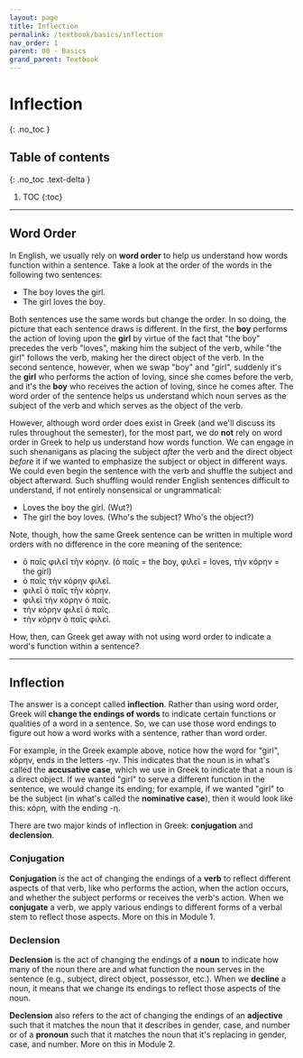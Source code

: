```yaml
---
layout: page
title: Inflection
permalink: /textbook/basics/inflection
nav_order: 1
parent: 00 - Basics
grand_parent: Textbook
---
```


# Inflection
{: .no_toc }

## Table of contents
{: .no_toc .text-delta }

1. TOC
{:toc}

***

## Word Order

In English, we usually rely on **word order** to help us understand how words function within a sentence. Take a look at the order of the words in the following two sentences:

* The boy loves the girl.
* The girl loves the boy.

Both sentences use the same words but change the order. In so doing, the picture that each sentence draws is different. In the first, the **boy** performs the action of loving upon the **girl** by virtue of the fact that "the boy" precedes the verb "loves", making him the subject of the verb, while "the girl" follows the verb, making her the direct object of the verb. In the second sentence, however, when we swap "boy" and "girl", suddenly it's the **girl** who performs the action of loving, since she comes before the verb, and it's the **boy** who receives the action of loving, since he comes after. The word order of the sentence helps us understand which noun serves as the subject of the verb and which serves as the object of the verb.

However, although word order does exist in Greek (and we'll discuss its rules throughout the semester), for the most part, we do **not** rely on word order in Greek to help us understand how words function. We can engage in such shenanigans as placing the subject *after* the verb and the direct object *before* it if we wanted to emphasize the subject or object in different ways. We could even begin the sentence with the verb and shuffle the subject and object afterward. Such shuffling would render English sentences difficult to understand, if not entirely nonsensical or ungrammatical:

* Loves the boy the girl. (Wut?)
* The girl the boy loves. (Who's the subject? Who's the object?)

Note, though, how the same Greek sentence can be written in multiple word orders with no difference in the core meaning of the sentence:
* ὁ παῖς φιλεῖ τὴν κόρην. (ὁ παῖς = the boy, φιλεῖ = loves, τὴν κόρην = the girl)
* ὁ παῖς τὴν κόρην φιλεῖ.
* φιλεῖ ὁ παῖς τὴν κόρην.
* φιλεῖ τὴν κόρην ὁ παῖς.
* τὴν κόρην φιλεῖ ὁ παῖς.
* τὴν κόρην ὁ παῖς φιλεῖ.

How, then, can Greek get away with not using word order to indicate a word's function within a sentence?

***

## Inflection

The answer is a concept called **inflection**. Rather than using word order, Greek will **change the endings of words** to indicate certain functions or qualities of a word in a sentence. So, we can use those word endings to figure out how a word works with a sentence, rather than word order.

For example, in the Greek example above, notice how the word for "girl", κόρην, ends in the letters -ην. This indicates that the noun is in what's called the **accusative case**, which we use in Greek to indicate that a noun is a direct object. If we wanted "girl" to serve a different function in the sentence, we would change its ending; for example, if we wanted "girl" to be the subject (in what's called the **nominative case**), then it would look like this: κόρη, with the ending -η.

There are two major kinds of inflection in Greek: **conjugation** and **declension**.

### Conjugation

**Conjugation** is the act of changing the endings of a **verb** to reflect different aspects of that verb, like who performs the action, when the action occurs, and whether the subject performs or receives the verb's action. When we **conjugate** a verb, we apply various endings to different forms of a verbal stem to reflect those aspects. More on this in Module 1.

### Declension

**Declension** is the act of changing the endings of a **noun** to indicate how many of the noun there are and what function the noun serves in the sentence (e.g., subject, direct object, possessor, etc.). When we **decline** a noun, it means that we change its endings to reflect those aspects of the noun.

**Declension** also refers to the act of changing the endings of an **adjective** such that it matches the noun that it describes in gender, case, and number or of a **pronoun** such that it matches the noun that it's replacing in gender, case, and number. More on this in Module 2.
